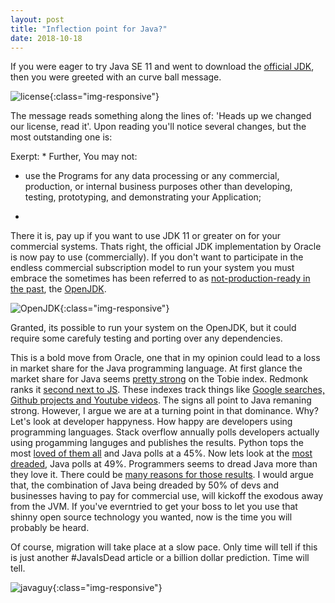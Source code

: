 ```yaml
---
layout: post
title: "Inflection point for Java?"
date: 2018-10-18
---
```


If you were eager to try Java SE 11 and went to download the [official JDK](https://www.oracle.com/technetwork/java/javase/downloads/jdk11-downloads-5066655.html), then you were greeted with an curve ball message.

![license](../../../assets/oraclelicense.png){:class="img-responsive"} 

The message reads something along the lines of: 'Heads up we changed our license, read it'. Upon reading you'll notice several changes, but the most outstanding one is:

Exerpt:
*
Further, You may not:
-    use the Programs for any data processing or any commercial, production, or internal business purposes other than developing, testing, prototyping, and demonstrating your Application;
*

There it is, pay up if you want to use JDK 11 or greater on for your commercial systems. Thats right, the official JDK implementation by Oracle is now pay to use (commercially). If you don't want to participate in the endless commercial subscription model to run your system you must embrace the sometimes has been referred to as [not-production-ready in the past](https://stackoverflow.com/questions/9344243/openjdk-ready-for-production), the [OpenJDK](https://openjdk.java.net/). 

![OpenJDK](../../../assets/openjdk_banner.png){:class="img-responsive"}

Granted, its possible to run your system on the OpenJDK, but it could require some carefuly testing and porting over any dependencies.

This is a bold move from Oracle, one that in my opinion could lead to a loss in market share for the Java programming language. At first glance the market share for Java seems [pretty strong](https://www.tiobe.com/tiobe-index/) on the Tobie index. Redmonk ranks it [second next to JS](http://sogrady-media.redmonk.com/sogrady/files/2018/08/lang.rank_.618-1.png). These indexes track things like [Google searches, Github projects and Youtube videos](https://en.wikipedia.org/wiki/TIOBE_index). The signs all point to Java remaning strong. However, I argue we are at a turning point in that dominance. Why? Let's look at developer happyness. How happy are developers using programming languages. Stack overflow annually polls developers actually using progamming languges and publishes the results. Python tops the most [loved of them all](https://insights.stackoverflow.com/survey/2018/#most-popular-technologies) and Java polls at a 45%. Now lets look at the [most dreaded](https://insights.stackoverflow.com/survey/2018/#most-loved-dreaded-and-wanted), Java polls at 49%. Programmers seems to dread Java more than they love it. There could be [many reasons for those results](). I would argue that, the combination of Java being dreaded by 50% of devs and businesses having to pay for commercial use, will kickoff the exodous away from the JVM. If you've everntried to get your boss to let you use that shinny open source technology you wanted, now is the time you will probably be heard.

Of course, migration will take place at a slow pace. Only time will tell if this is just another #JavaIsDead article or a billion dollar prediction. Time will tell.

![javaguy](../../../assets/openjavaguy.png){:class="img-responsive"}
